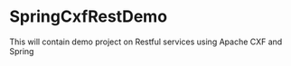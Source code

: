 SpringCxfRestDemo
=================

This will contain demo project on Restful services using Apache CXF and Spring
